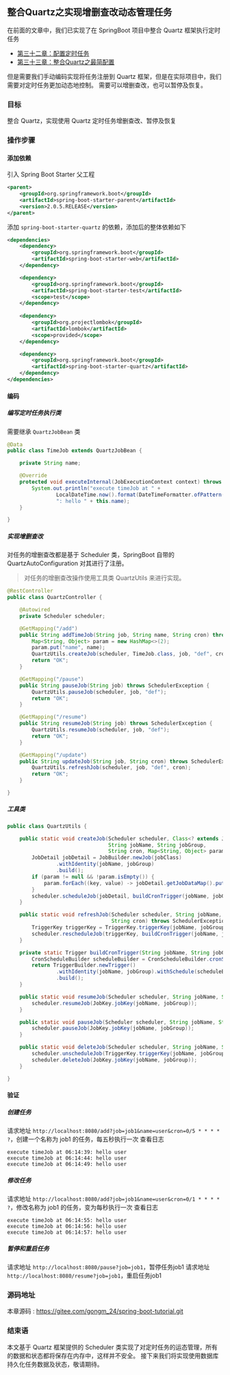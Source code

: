 整合Quartz之实现增删查改动态管理任务
---

在前面的文章中，我们已实现了在 SpringBoot 项目中整合 Quartz 框架执行定时任务

 - [第三十二章：配置定时任务](https://gitee.com/gongm_24/spring-boot-tutorial/tree/master/chapter32)
 - [第三十三章：整合Quartz之最简配置](https://gitee.com/gongm_24/spring-boot-tutorial/tree/master/chapter33)

但是需要我们手动编码实现将任务注册到 Quartz 框架，但是在实际项目中，我们需要对定时任务更加动态地控制。
需要可以增删查改，也可以暂停及恢复。

### 目标
整合 Quartz，实现使用 Quartz 定时任务增删查改、暂停及恢复

### 操作步骤
#### 添加依赖
引入 Spring Boot Starter 父工程
```xml
<parent>
    <groupId>org.springframework.boot</groupId>
    <artifactId>spring-boot-starter-parent</artifactId>
    <version>2.0.5.RELEASE</version>
</parent>
```
添加 `spring-boot-starter-quartz` 的依赖，添加后的整体依赖如下
```xml
<dependencies>
    <dependency>
        <groupId>org.springframework.boot</groupId>
        <artifactId>spring-boot-starter-web</artifactId>
    </dependency>

    <dependency>
        <groupId>org.springframework.boot</groupId>
        <artifactId>spring-boot-starter-test</artifactId>
        <scope>test</scope>
    </dependency>
    
    <dependency>
        <groupId>org.projectlombok</groupId>
        <artifactId>lombok</artifactId>
        <scope>provided</scope>
    </dependency>

    <dependency>
        <groupId>org.springframework.boot</groupId>
        <artifactId>spring-boot-starter-quartz</artifactId>
    </dependency>
</dependencies>
```
#### 编码
##### 编写定时任务执行类
需要继承 `QuartzJobBean` 类

```java
@Data
public class TimeJob extends QuartzJobBean {

    private String name;

    @Override
    protected void executeInternal(JobExecutionContext context) throws JobExecutionException {
        System.out.println("execute timeJob at " +
                LocalDateTime.now().format(DateTimeFormatter.ofPattern("hh:mm:ss")) +
                ": hello " + this.name);
    }

}
```

##### 实现增删查改

对任务的增删查改都是基于 Scheduler 类，SpringBoot 自带的 QuartzAutoConfiguration 对其进行了注册。

> 对任务的增删查改操作使用工具类 QuartzUtils 来进行实现。

```java
@RestController
public class QuartzController {

    @Autowired
    private Scheduler scheduler;

    @GetMapping("/add")
    public String addTimeJob(String job, String name, String cron) throws SchedulerException {
        Map<String, Object> param = new HashMap<>(2);
        param.put("name", name);
        QuartzUtils.createJob(scheduler, TimeJob.class, job, "def", cron, param);
        return "OK";
    }

    @GetMapping("/pause")
    public String pauseJob(String job) throws SchedulerException {
        QuartzUtils.pauseJob(scheduler, job, "def");
        return "OK";
    }

    @GetMapping("/resume")
    public String resumeJob(String job) throws SchedulerException {
        QuartzUtils.resumeJob(scheduler, job, "def");
        return "OK";
    }

    @GetMapping("/update")
    public String updateJob(String job, String cron) throws SchedulerException {
        QuartzUtils.refreshJob(scheduler, job, "def", cron);
        return "OK";
    }

}
```

##### 工具类
```java
public class QuartzUtils {

    public static void createJob(Scheduler scheduler, Class<? extends Job> jobClass,
                                 String jobName, String jobGroup,
                                 String cron, Map<String, Object> param) throws SchedulerException {
        JobDetail jobDetail = JobBuilder.newJob(jobClass)
                .withIdentity(jobName, jobGroup)
                .build();
        if (param != null && !param.isEmpty()) {
            param.forEach((key, value) -> jobDetail.getJobDataMap().put(key, value));
        }
        scheduler.scheduleJob(jobDetail, buildCronTrigger(jobName, jobGroup, cron));
    }

    public static void refreshJob(Scheduler scheduler, String jobName, String jobGroup,
                                  String cron) throws SchedulerException {
        TriggerKey triggerKey = TriggerKey.triggerKey(jobName, jobGroup);
        scheduler.rescheduleJob(triggerKey, buildCronTrigger(jobName, jobGroup, cron));
    }

    private static Trigger buildCronTrigger(String jobName, String jobGroup, String cron) {
        CronScheduleBuilder scheduleBuilder = CronScheduleBuilder.cronSchedule(cron);
        return TriggerBuilder.newTrigger()
                .withIdentity(jobName, jobGroup).withSchedule(scheduleBuilder)
                .build();
    }

    public static void resumeJob(Scheduler scheduler, String jobName, String jobGroup) throws SchedulerException {
        scheduler.resumeJob(JobKey.jobKey(jobName, jobGroup));
    }

    public static void pauseJob(Scheduler scheduler, String jobName, String jobGroup) throws SchedulerException {
        scheduler.pauseJob(JobKey.jobKey(jobName, jobGroup));
    }

    public static void deleteJob(Scheduler scheduler, String jobName, String jobGroup) throws SchedulerException {
        scheduler.unscheduleJob(TriggerKey.triggerKey(jobName, jobGroup));
        scheduler.deleteJob(JobKey.jobKey(jobName, jobGroup));
    }

}
```

#### 验证
##### 创建任务
请求地址 `http://localhost:8080/add?job=job1&name=user&cron=0/5 * * * * ?`，创建一个名称为 job1 的任务，每五秒执行一次
查看日志
```
execute timeJob at 06:14:39: hello user
execute timeJob at 06:14:44: hello user
execute timeJob at 06:14:49: hello user
```

##### 修改任务
请求地址 `http://localhost:8080/add?job=job1&name=user&cron=0/1 * * * * ?`，修改名称为 job1 的任务，变为每秒执行一次
查看日志
```
execute timeJob at 06:14:55: hello user
execute timeJob at 06:14:56: hello user
execute timeJob at 06:14:57: hello user
```

##### 暂停和重启任务
请求地址 `http://localhost:8080/pause?job=job1`，暂停任务job1
请求地址 `http://localhost:8080/resume?job=job1`，重启任务job1

### 源码地址
本章源码 : <https://gitee.com/gongm_24/spring-boot-tutorial.git>

### 结束语
本文基于 Quartz 框架提供的 Scheduler 类实现了对定时任务的运态管理，所有的数据和状态都将保存在内存中，这样并不安全。
接下来我们将实现使用数据库持久化任务数据及状态，敬请期待。